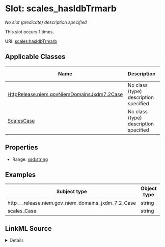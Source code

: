 

# Slot: scales_hasIdbTrmarb


_No slot (predicate) description specified_






This slot occurs 1 times.


URI: [scales:hasIdbTrmarb](http://schemas.scales-okn.org/rdf/scales#hasIdbTrmarb)



<!-- no inheritance hierarchy -->





## Applicable Classes

| Name | Description | Modifies Slot |
| --- | --- | --- |
| [HttpRelease.niem.govNiemDomainsJxdm7.2Case](../classes/HttpRelease.niem.govNiemDomainsJxdm7.2Case.md) | No class (type) description specified |  yes  |
| [ScalesCase](../classes/ScalesCase.md) | No class (type) description specified |  yes  |







## Properties

* Range: [xsd:string](http://www.w3.org/2001/XMLSchema#string)






## Examples

| Subject type | Object type | Example subject | Example object | Occurrences |
| --- | --- | --- | --- | --- |
| http___release.niem.gov_niem_domains_jxdm_7.2_Case | string | scales:/CaseCivil | -8 | 1 |
| scales_Case | string | scales:/CaseCivil | -8 | 1 |




## LinkML Source

<details>

```yaml
name: scales_hasIdbTrmarb
annotations:
  count:
    tag: count
    value: 1
description: No slot (predicate) description specified
examples:
- object:
    example_object: '-8'
    example_object_type: string
    example_predicate: scales:hasIdbTrmarb
    example_subject: scales:/CaseCivil
    example_subject_type: http___release.niem.gov_niem_domains_jxdm_7.2_Case
- object:
    example_object: '-8'
    example_object_type: string
    example_predicate: scales:hasIdbTrmarb
    example_subject: scales:/CaseCivil
    example_subject_type: scales_Case
from_schema: scales-kg
rank: 1000
slot_uri: scales:hasIdbTrmarb
alias: scales_hasIdbTrmarb
domain_of:
- http___release.niem.gov_niem_domains_jxdm_7.2_Case
- scales_Case
range: string

```
</details>